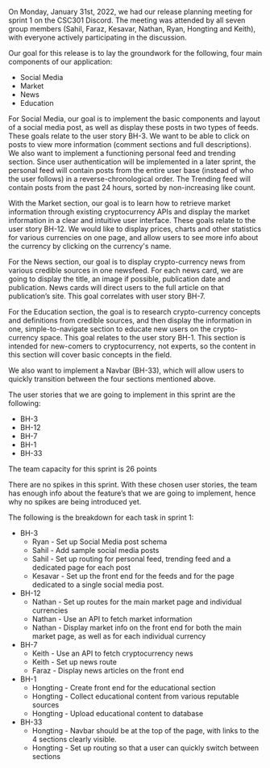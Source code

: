 On Monday, January 31st, 2022, we had our release planning meeting for sprint 1 on the CSC301 Discord. The meeting was attended by all seven group members (Sahil, Faraz, Kesavar, Nathan, Ryan, Hongting and Keith), with everyone actively participating in the discussion. 

Our goal for this release is to lay the groundwork for the following, four main components of our application:

* Social Media
* Market
* News
* Education

For Social Media, our goal is to implement the basic components and layout of a social media post, as well as display these posts in two types of feeds. These goals relate to the user story BH-3. We want to be able to click on posts to view more information (comment sections and full descriptions). We also want to implement a functioning personal feed and trending section. Since user authentication will be implemented in a later sprint, the personal feed will contain posts from the entire user base (instead of who the user follows) in a reverse-chronological order. The Trending feed will contain posts from the past 24 hours, sorted by non-increasing like count.

With the Market section, our goal is to learn how to retrieve market information through existing cryptocurrency APIs and display the market information in a clear and intuitive user interface. These goals relate to the user story BH-12. We would like to display prices, charts and other statistics for various currencies on one page, and allow users to see more info about the currency by clicking on the currency's name.

For the News section, our goal is to display crypto-currency news from various credible sources in one newsfeed. For each news card, we are going to display the title, an image if possible, publication date and publication. News cards will direct users to the full article on that publication’s site. This goal correlates with user story BH-7.

For the Education section, the goal is to research crypto-currency concepts and definitions from credible sources, and then display the information in one, simple-to-navigate section to educate new users on the crypto-currency space. This goal relates to the user story BH-1. This section is intended for new-comers to cryptocurrency, not experts, so the content in this section will cover basic concepts in the field.

We also want to implement a Navbar (BH-33), which will allow users to quickly transition between the four sections mentioned above.

The user stories that we are going to implement in this sprint are the following:
* BH-3
* BH-12
* BH-7
* BH-1
* BH-33

The team capacity for this sprint is 26 points

There are no spikes in this sprint. With these chosen user stories, the team has enough info about the feature’s that we are going to implement, hence why no spikes are being introduced yet.

The following is the breakdown for each task in sprint 1:
- BH-3
  - Ryan - Set up Social Media post schema
  - Sahil - Add sample social media posts
  - Sahil - Set up routing for personal feed, trending feed and a dedicated page for each post
  - Kesavar - Set up the front end for the feeds and for the page dedicated to a single social media post.
- BH-12
  - Nathan - Set up routes for the main market page and individual currencies	
  - Nathan - Use an API to fetch market information
  - Nathan - Display market info on the front end for both the main market page, as well as for each individual currency
- BH-7
  - Keith - Use an API to fetch cryptocurrency news
  - Keith - Set up news route
  - Faraz - Display news articles on the front end
- BH-1
  - Hongting - Create front end for the educational section
  - Hongting - Collect educational content from various reputable sources
  - Hongting - Upload educational content to database
- BH-33
  - Hongting - Navbar should be at the top of the page, with links to the 4 sections clearly visible.
  - Hongting - Set up routing so that a user can quickly switch between sections
